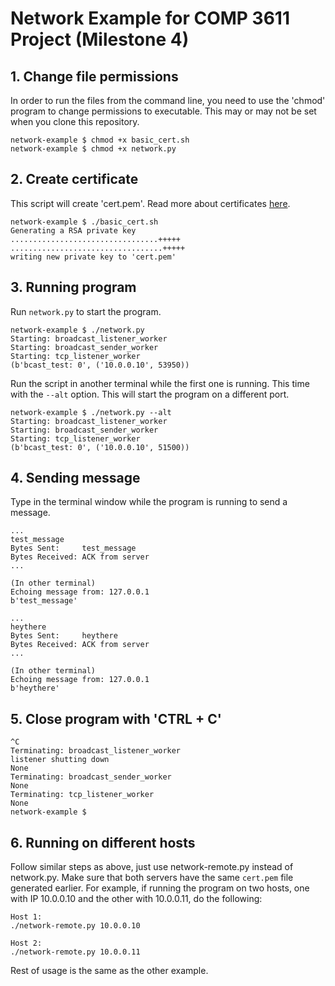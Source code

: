 # Network Example for COMP 3611 Project (Milestone 4)

## 1. Change file permissions

In order to run the files from the command line, you need to use the 'chmod' program to change permissions to executable. This may or may not be set when you clone this repository.

```
network-example $ chmod +x basic_cert.sh 
network-example $ chmod +x network.py 
```

## 2. Create certificate

This script will create 'cert.pem'. 
Read more about certificates [here](https://www.sslshopper.com/article-most-common-openssl-commands.html).

```
network-example $ ./basic_cert.sh
Generating a RSA private key
.................................+++++
..................................+++++
writing new private key to 'cert.pem'
```

## 3. Running program

Run `network.py` to start the program.

```
network-example $ ./network.py
Starting: broadcast_listener_worker
Starting: broadcast_sender_worker
Starting: tcp_listener_worker
(b'bcast_test: 0', ('10.0.0.10', 53950))
```

Run the script in another terminal while the first one is running. This time with the `--alt` option.
This will start the program on a different port.

```
network-example $ ./network.py --alt
Starting: broadcast_listener_worker
Starting: broadcast_sender_worker
Starting: tcp_listener_worker
(b'bcast_test: 0', ('10.0.0.10', 51500))
```

## 4. Sending message

Type in the terminal window while the program is running to send a message.

```
...
test_message
Bytes Sent:     test_message
Bytes Received: ACK from server
...

(In other terminal)
Echoing message from: 127.0.0.1
b'test_message'
```

```
...
heythere
Bytes Sent:     heythere
Bytes Received: ACK from server
...

(In other terminal)
Echoing message from: 127.0.0.1
b'heythere'
```

## 5. Close program with 'CTRL + C'

```
^C
Terminating: broadcast_listener_worker
listener shutting down
None
Terminating: broadcast_sender_worker
None
Terminating: tcp_listener_worker
None
network-example $
```

## 6. Running on different hosts

Follow similar steps as above, just use network-remote.py instead of network.py.
Make sure that both servers have the same `cert.pem` file generated earlier.
For example, if running the program on two hosts, one with IP 10.0.0.10 and the other with 10.0.0.11, do the following:

```
Host 1:
./network-remote.py 10.0.0.10

Host 2:
./network-remote.py 10.0.0.11
```

Rest of usage is the same as the other example.
